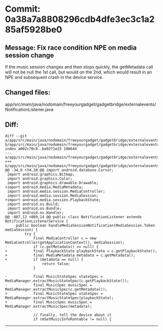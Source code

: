 # Commit: 0a38a7a8808296cdb4dfe3ec3c1a285af5928be0
## Message: Fix race condition NPE on media session change

If the music session changes and then stops quickly, the getMetadata
call will not be null the 1st call, but would on the 2nd, which would
result in an NPE and subsequent crash in the device service.
## Changed files:
app/src/main/java/nodomain/freeyourgadget/gadgetbridge/externalevents/NotificationListener.java

## Diff:
```
diff --git a/app/src/main/java/nodomain/freeyourgadget/gadgetbridge/externalevents/NotificationListener.java b/app/src/main/java/nodomain/freeyourgadget/gadgetbridge/externalevents/NotificationListener.java
index a002c70c9..be0271e25 100644
--- a/app/src/main/java/nodomain/freeyourgadget/gadgetbridge/externalevents/NotificationListener.java
+++ b/app/src/main/java/nodomain/freeyourgadget/gadgetbridge/externalevents/NotificationListener.java
@@ -34,8 +34,10 @@ import android.database.Cursor;
 import android.graphics.Bitmap;
 import android.graphics.Color;
 import android.graphics.drawable.Drawable;
+import android.media.MediaMetadata;
 import android.media.session.MediaController;
 import android.media.session.MediaSession;
+import android.media.session.PlaybackState;
 import android.os.Build;
 import android.os.Bundle;
 import android.os.Handler;
@@ -807,12 +809,14 @@ public class NotificationListener extends NotificationListenerService {
     public boolean handleMediaSessionNotification(MediaSession.Token mediaSession) {
         try {
             final MediaController c = new MediaController(getApplicationContext(), mediaSession);
-            if (c.getMetadata() == null) {
+            final PlaybackState playbackState = c.getPlaybackState();
+            final MediaMetadata metadata = c.getMetadata();
+            if (metadata == null) {
                 return false;
             }
 
-            final MusicStateSpec stateSpec = MediaManager.extractMusicStateSpec(c.getPlaybackState());
-            final MusicSpec musicSpec = MediaManager.extractMusicSpec(c.getMetadata());
+            final MusicStateSpec stateSpec = MediaManager.extractMusicStateSpec(playbackState);
+            final MusicSpec musicSpec = MediaManager.extractMusicSpec(metadata);
 
             // finally, tell the device about it
             if (mSetMusicInfoRunnable != null) {
```
-----------------------------------
